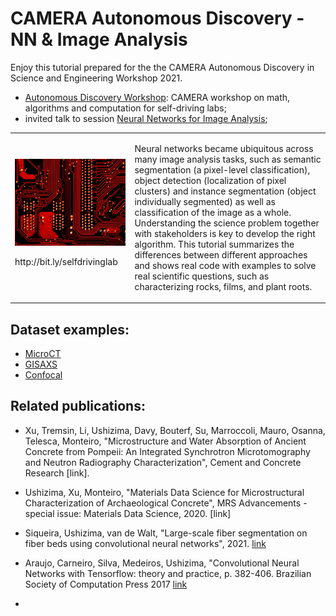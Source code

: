 # CAMERA Autonomous Discovery - NN & Image Analysis

Enjoy this tutorial prepared for the the CAMERA Autonomous Discovery in Science and Engineering Workshop 2021. 
-	[Autonomous Discovery Workshop](https://autonomous-discovery.lbl.gov/): CAMERA workshop on math, algorithms and computation for self-driving labs;
-	invited talk to session [Neural Networks for Image Analysis](https://autonomous-discovery.lbl.gov/agenda/day-1-april-20th);

<table border="0">
 <tr>
    <td>
     <img src="https://github.com/dani-lbnl/CAMERA_workshop2021/blob/main/selfdrive.png" width="400"> 
     <p> http://bit.ly/selfdrivinglab
    </td>
    <td>
     <p>
Neural networks became ubiquitous across many image analysis tasks, such as semantic segmentation (a pixel-level classification), object detection (localization of pixel clusters) and instance segmentation (object individually segmented) as well as classification of the image as a whole. Understanding the science problem together with stakeholders is key to develop the right algorithm. This tutorial summarizes the differences between different approaches and shows real code with examples to solve real scientific questions, such as characterizing rocks, films, and plant roots.
 </tr>
</table>

## Dataset examples:
- <a href="https://zenodo.org/record/3890837#.Xue18WpKiA1"> MicroCT </a>
- <a href="https://github.com/dani-lbnl/CAMERA_workshop2021/blob/main/gisaxs.zip"> GISAXS </a>
- <a href="https://github.com/dani-lbnl/CAMERA_workshop2021/blob/main/confocal.png"> Confocal </a>

## Related publications:
 - Xu, Tremsin, Li, Ushizima, Davy, Bouterf, Su, Marroccoli, Mauro, Osanna, Telesca, Monteiro, "Microstructure and Water Absorption of Ancient Concrete from Pompeii: An Integrated Synchrotron Microtomography and Neutron Radiography Characterization", Cement and Concrete Research [link].

 - Ushizima, Xu, Monteiro, "Materials Data Science for Microstructural Characterization of Archaeological Concrete", MRS Advancements - special issue: Materials Data Science, 2020. [link]

- Siqueira, Ushizima, van de Walt, "Large-scale fiber segmentation on fiber beds using convolutional neural networks", 2021. [link](https://arxiv.org/abs/2101.04823)

- Araujo, Carneiro, Silva, Medeiros, Ushizima,  "Convolutional Neural Networks with Tensorflow: theory and practice, p. 382-406. Brazilian Society of Computation Press 2017 [link](https://docplayer.com.br/57119969-Redes-neurais-convolucionais-com-tensorflow-teoria-e-pratica.html)
- 

